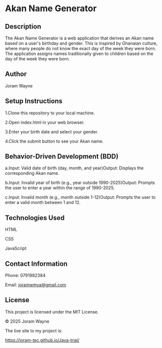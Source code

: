 # Akan Name Generator #

## Description ##

The Akan Name Generator is a web application that derives an Akan name based on a user's birthday and gender. This is inspired by Ghanaian culture, where many people do not know the exact day of the week they were born. The application assigns names traditionally given to children based on the day of the week they were born.

 ## Author ##

Joram Wayne

## Setup Instructions ##

1.Clone this repository to your local machine.

2.Open index.html in your web browser.

3.Enter your birth date and select your gender.

4.Click the submit button to see your Akan name.

## Behavior-Driven Development (BDD) ##

a.Input: Valid date of birth (day, month, and year)Output: Displays the corresponding Akan name.

b.Input: Invalid year of birth (e.g., year outside 1990-2025)Output: Prompts the user to enter a year within the range of 1990-2025.

c.Input: Invalid month (e.g., month outside 1-12)Output: Prompts the user to enter a valid month between 1 and 12.

## Technologies Used ##

HTML

CSS

JavaScript

## Contact Information ##

Phone: 0791982384

Email: joramwmya@gmail.com

## License ##

This project is licensed under the MIT License.

© 2025 Joram Wayne

The live site to my project is:



https://joram-tec.github.io/Java-trial/
